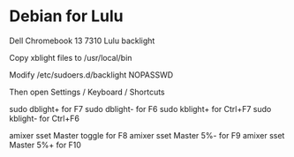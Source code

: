 # Debian for Lulu
Dell Chromebook 13 7310 Lulu backlight

Copy xblight files to /usr/local/bin

Modify /etc/sudoers.d/backlight NOPASSWD

Then open  Settings / Keyboard / Shortcuts

sudo dblight+    for F7
sudo dblight-    for F6
sudo kblight+    for Ctrl+F7
sudo kblight-    for Ctrl+F6

amixer sset Master toggle      for F8
amixer sset Master 5%-         for F9
amixer sset Master 5%+         for F10
